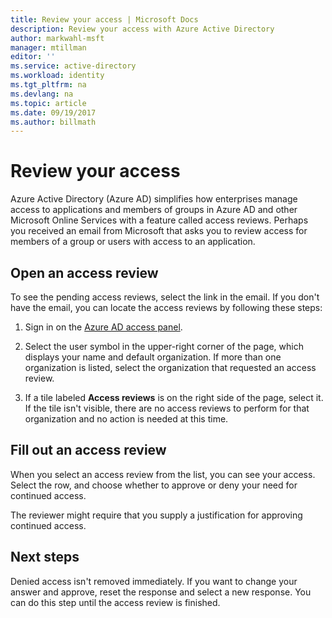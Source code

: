 ```yaml
---
title: Review your access | Microsoft Docs
description: Review your access with Azure Active Directory 
author: markwahl-msft
manager: mtillman
editor: ''
ms.service: active-directory
ms.workload: identity
ms.tgt_pltfrm: na
ms.devlang: na
ms.topic: article
ms.date: 09/19/2017
ms.author: billmath
---
```


# Review your access

Azure Active Directory (Azure AD) simplifies how enterprises manage access to applications and members of groups in Azure AD and other Microsoft Online Services with a feature called access reviews. Perhaps you received an email from Microsoft that asks you to review access for members of a group or users with access to an application. 

## Open an access review

To see the pending access reviews, select the link in the email. If you don't have the email, you can locate the access reviews by following these steps:

1. Sign in on the [Azure AD access panel](https://myapps.microsoft.com).

2. Select the user symbol in the upper-right corner of the page, which displays your name and default organization. If more than one organization is listed, select the organization that requested an access review.

3. If a tile labeled **Access reviews** is on the right side of the page, select it. If the tile isn't visible, there are no access reviews to perform for that organization and no action is needed at this time.

## Fill out an access review

When you select an access review from the list, you can see your access. Select the row, and choose whether to approve or deny your need for continued access.

The reviewer might require that you supply a justification for approving continued access.

## Next steps

Denied access isn't removed immediately. If you want to change your answer and approve, reset the response and select a new response. You can do this step until the access review is finished.






